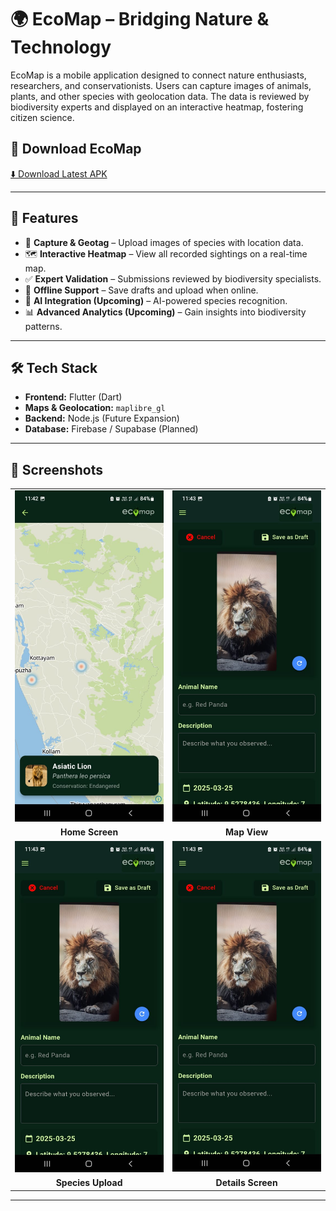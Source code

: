 # 🌍 EcoMap – Bridging Nature & Technology

EcoMap is a mobile application designed to connect nature enthusiasts, researchers, and conservationists. Users can capture images of animals, plants, and other species with geolocation data. The data is reviewed by biodiversity experts and displayed on an interactive heatmap, fostering citizen science.

## 📱 Download EcoMap
[⬇️ Download Latest APK](https://github.com/MhmdSalman18/Ecomap/releases/download/v1.0/Ecomap.apk)  

---

## 🚀 Features
- 📸 **Capture & Geotag** – Upload images of species with location data.
- 🗺 **Interactive Heatmap** – View all recorded sightings on a real-time map.
- ✅ **Expert Validation** – Submissions reviewed by biodiversity specialists.
- 🔄 **Offline Support** – Save drafts and upload when online.
- 🤖 **AI Integration (Upcoming)** – AI-powered species recognition.
- 📊 **Advanced Analytics (Upcoming)** – Gain insights into biodiversity patterns.

---

## 🛠️ Tech Stack
- **Frontend:** Flutter (Dart)
- **Maps & Geolocation:** `maplibre_gl`
- **Backend:** Node.js (Future Expansion)
- **Database:** Firebase / Supabase (Planned)

---

## 📸 Screenshots

<table>
  <tr>
    <td><img src="assets/1.jpg" alt="Home Screen" width="250"></td>
    <td><img src="assets/2.jpg" alt="Map View" width="250"></td>
  </tr>
  <tr>
    <td align="center"><b>Home Screen</b></td>
    <td align="center"><b>Map View</b></td>
  </tr>
  <tr>
    <td><img src="assets/2.jpg" alt="Upload Screen" width="250"></td>
    <td><img src="assets/2.jpg" alt="Details Screen" width="250"></td>
  </tr>
  <tr>
    <td align="center"><b>Species Upload</b></td>
    <td align="center"><b>Details Screen</b></td>
  </tr>
</table>


---

